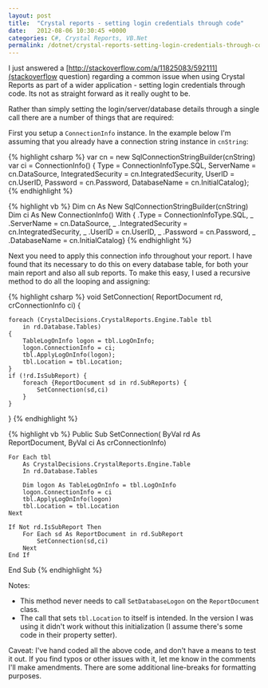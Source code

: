 ```yaml
---
layout: post
title:  "Crystal reports - setting login credentials through code"
date:   2012-08-06 10:30:45 +0000
categories: C#, Crystal Reports, VB.Net
permalink: /dotnet/crystal-reports-setting-login-credentials-through-code/
---
```


I just answered a [http://stackoverflow.com/a/11825083/592111](stackoverflow question) regarding a common issue when using Crystal Reports as part of a wider application - setting login credentials through code. Its not as straight forward as it really ought to be.

Rather than simply setting the login/server/database details through a single call there are a number of things that are required:

First you setup a `ConnectionInfo` instance. In the example below I'm assuming that you already have a connection string instance in `cnString`:

{% highlight csharp %}
var cn = new SqlConnectionStringBuilder(cnString)
var ci = ConnectionInfo() {
    Type = ConnectionInfoType.SQL,
    ServerName = cn.DataSource,
    IntegratedSecurity = cn.IntegratedSecurity,
    UserID = cn.UserID,
    Password = cn.Password,
    DatabaseName = cn.InitialCatalog};
{% endhighlight %}

{% highlight vb %}
Dim cn As New SqlConnectionStringBuilder(cnString)
Dim ci As New ConnectionInfo() With {
    .Type = ConnectionInfoType.SQL, _
    .ServerName = cn.DataSource, _
    .IntegratedSecurity = cn.IntegratedSecurity, _
    .UserID = cn.UserID, _
    .Password = cn.Password, _
    .DatabaseName = cn.InitialCatalog}
{% endhighlight %}

Next you need to apply this connection info throughout your report. I have found that its necessary to do this on every database table, for both your main report and also all sub reports. To make this easy, I used a recursive method to do all the looping and assigning:

{% highlight csharp %}
void SetConnection(
    ReportDocument rd,
    crConnectionInfo ci)
{

    foreach (CrystalDecisions.CrystalReports.Engine.Table tbl 
        in rd.Database.Tables)
    {
        TableLogOnInfo logon = tbl.LogOnInfo;
        logon.ConnectionInfo = ci;
        tbl.ApplyLogOnInfo(logon);
        tbl.Location = tbl.Location;
    }
    if (!rd.IsSubReport) {
        foreach {ReportDocument sd in rd.SubReports) {
            SetConnection(sd,ci)
        }
    }
}
{% endhighlight %}

{% highlight vb %}
Public Sub SetConnection(
    ByVal rd As ReportDocument,
    ByVal ci As crConnectionInfo)

    For Each tbl 
        As CrystalDecisions.CrystalReports.Engine.Table
        In rd.Database.Tables

        Dim logon As TableLogOnInfo = tbl.LogOnInfo
        logon.ConnectionInfo = ci
        tbl.ApplyLogOnInfo(logon)
        tbl.Location = tbl.Location
    Next

    If Not rd.IsSubReport Then
        For Each sd As ReportDocument in rd.SubReport
            SetConnection(sd,ci)
        Next
    End If

End Sub
{% endhighlight %}

Notes:

- This method never needs to call `SetDatabaseLogon` on the `ReportDocument` class.
- The call that sets `tbl.Location` to itself is intended. In the version I was using it didn't work without this initialization (I assume there's some code in their property setter).

Caveat: I've hand coded all the above code, and don't have a means to test it out. If you find typos or other issues with it, let me know in the comments I'll make amendments. There are some additional line-breaks for formatting purposes.